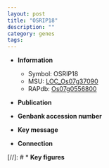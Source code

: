 ```yaml
---
layout: post
title: "OSRIP18"
description: ""
category: genes
tags: 
---
```


* **Information**  
    + Symbol: OSRIP18  
    + MSU: [LOC_Os07g37090](http://rice.uga.edu/cgi-bin/ORF_infopage.cgi?orf=LOC_Os07g37090)  
    + RAPdb: [Os07g0556800](http://rapdb.dna.affrc.go.jp/viewer/gbrowse_details/irgsp1?name=Os07g0556800)  

* **Publication**  

* **Genbank accession number**  

* **Key message**  

* **Connection**  

[//]: # * **Key figures**  


